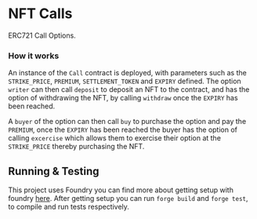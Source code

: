 
# NFT Calls

ERC721 Call Options. 

### How it works
An instance of the `Call` contract is deployed, with parameters
such as the `STRIKE_PRICE`, `PREMIUM`, `SETTLEMENT_TOKEN` and `EXPIRY` defined.
The option `writer` can then call `deposit` to deposit an NFT to the contract, and has the option of withdrawing the NFT, by calling `withdraw` once the `EXPIRY` has been reached.

A `buyer` of the option can then call `buy` to purchase the option and pay the `PREMIUM`, once the `EXPIRY` has been reached the buyer has the option of calling `excercise` which allows them to exercise their option at the `STRIKE_PRICE` thereby purchasing the NFT.


## Running & Testing

This project uses Foundry you can find more about getting setup with foundry
[here](https://github.com/gakonst/foundry). After getting setup you can run `forge build` and `forge test`, to compile and run tests respectively.

      
